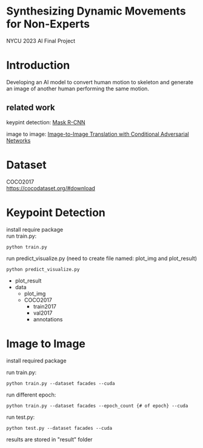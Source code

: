 # Synthesizing Dynamic Movements for Non-Experts
NYCU 2023 AI Final Project

# Introduction
Developing an AI model to convert human motion to skeleton and generate an image of another human performing the same motion.

## related work
keypint detection: [Mask R-CNN](https://arxiv.org/pdf/1703.06870.pdf)

image to image: [Image-to-Image Translation with Conditional Adversarial Networks](https://arxiv.org/abs/1611.07004)

# Dataset
COCO2017  
https://cocodataset.org/#download

# Keypoint Detection
install require package  
run train.py: 

```
python train.py
```
run predict_visualize.py (need to create file named: plot_img and plot_result)   
```
python predict_visualize.py
```

- plot_result
- data  
  - plot_img  
  - COCO2017  
    - train2017  
    - val2017  
    - annotations  

# Image to Image
install required package

run train.py:

```
python train.py --dataset facades --cuda
```

run different epoch:
```
python train.py --dataset facades --epoch_count {# of epoch} --cuda
```

run test.py:
```
python test.py --dataset facades --cuda
```

results are stored in "result" folder


